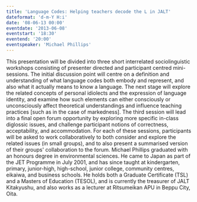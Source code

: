 ```yaml
---
title: 'Language Codes: Helping teachers decode the L in JALT'
dateformat: 'd-m-Y H:i'
date: '08-06-13 00:00'
eventdate: '2013-06-08'
eventstart: '18:30'
eventend: '20:00'
eventspeaker: 'Michael Phillips'
---
```


This presentation will be divided into three short interrelated sociolinguistic workshops consisting of presenter directed and participant centred mini-sessions. The initial discussion point will centre on a definition and understanding of what language codes both embody and represent, and also what it actually means to know a language. The next stage will explore the related concepts of personal idiolects and the expression of language identity, and examine how such elements can either consciously or unconsciously affect theoretical understandings and influence teaching practices [such as in the case of markedness]. The third session will lead into a final open forum opportunity by exploring more specific in-class diglossic issues, and challenge participant notions of correctness, acceptability, and accommodation. For each of these sessions, participants will be asked to work collaboratively to both consider and explore the related issues (in small groups), and to also present a summarised version of their groups' collaboration to the forum. 
Michael Phillips graduated with an honours degree in environmental sciences. He came to Japan as part of the JET Programme in July 2001, and has since taught at kindergarten, primary, junior-high, high-school, junior college, community centres, eikaiwa, and business schools. He holds both a Graduate Certificate (TSL) and a Masters of Education (TESOL), and is currently the treasurer of JALT Kitakyushu, and also works as a lecturer at Ritsumeikan APU in Beppu City, Oita.

